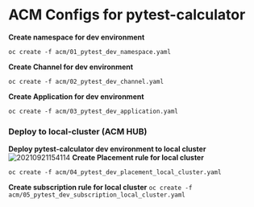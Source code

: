# ACM Configs for pytest-calculator


**Create namespace for dev environment**
```
oc create -f acm/01_pytest_dev_namespace.yaml
```

**Create Channel for dev environment**
```
oc create -f acm/02_pytest_dev_channel.yaml 
```

**Create Application for dev environment**
```
oc create -f acm/03_pytest_dev_application.yaml
```

### Deploy to local-cluster (ACM HUB)
**Deploy pytest-calculator dev environment to local cluster**
![20210921154114](https://i.imgur.com/q0cloJF.png)
**Create Placement rule for local cluster**
```
oc create -f acm/04_pytest_dev_placement_local_cluster.yaml 
```

**Create subscription rule for local cluster**
``
oc create -f acm/05_pytest_dev_subscription_local_cluster.yaml 
``